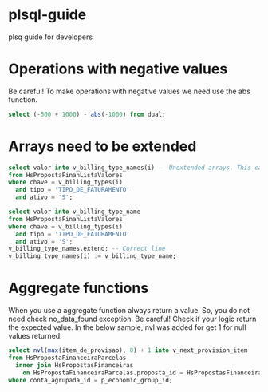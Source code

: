 # plsql-guide
plsq guide for developers

# Operations with negative values

Be careful! To make operations with negative values we need use the abs function.

``` sql
select (-500 + 1000) - abs(-1000) from dual;
```

# Arrays need to be extended

``` sql
select valor into v_billing_type_names(i) -- Unextended arrays. This causes the error beyond the subscript.
from HsPropostaFinanListaValores
where chave = v_billing_types(i)
  and tipo = 'TIPO_DE_FATURAMENTO'
  and ativo = 'S';
```

``` sql
select valor into v_billing_type_name
from HsPropostaFinanListaValores
where chave = v_billing_types(i)
  and tipo = 'TIPO_DE_FATURAMENTO'
  and ativo = 'S';
v_billing_type_names.extend; -- Correct line
v_billing_type_names(i) := v_billing_type_name;
```
# Aggregate functions

When you use a aggregate function always return a value. So, you do not need check no_data_found exception.
Be careful! Check if your logic return the expected value. In the below sample, nvl was added for get 1 for null values returned.
```sql
select nvl(max(item_de_provisao), 0) + 1 into v_next_provision_item
from HsPropostaFinanceiraParcelas 
  inner join HsPropostasFinanceiras 
    on HsPropostaFinanceiraParcelas.proposta_id = HsPropostasFinanceiras.id 
where conta_agrupada_id = p_economic_group_id;
```
